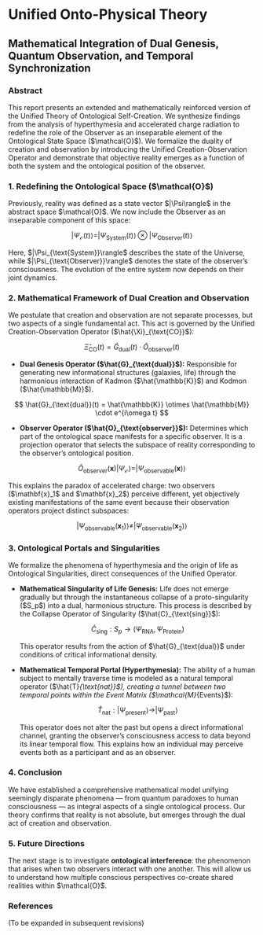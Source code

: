 # Unified Onto-Physical Theory

## Mathematical Integration of Dual Genesis, Quantum Observation, and Temporal Synchronization

### Abstract

This report presents an extended and mathematically reinforced version of the Unified Theory of Ontological Self-Creation. We synthesize findings from the analysis of hyperthymesia and accelerated charge radiation to redefine the role of the Observer as an inseparable element of the Ontological State Space (\$\mathcal{O}\$). We formalize the duality of creation and observation by introducing the Unified Creation-Observation Operator and demonstrate that objective reality emerges as a function of both the system and the ontological position of the observer.

### 1. Redefining the Ontological Space (\$\mathcal{O}\$)

Previously, reality was defined as a state vector \$|\Psi\rangle\$ in the abstract space \$\mathcal{O}\$. We now include the Observer as an inseparable component of this space:

$$
|\Psi_{\mathcal{O}}(t)\rangle = |\Psi_{\text{System}}(t)\rangle \otimes |\Psi_{\text{Observer}}(t)\rangle
$$

Here, \$|\Psi\_{\text{System}}\rangle\$ describes the state of the Universe, while \$|\Psi\_{\text{Observer}}\rangle\$ denotes the state of the observer’s consciousness. The evolution of the entire system now depends on their joint dynamics.

### 2. Mathematical Framework of Dual Creation and Observation

We postulate that creation and observation are not separate processes, but two aspects of a single fundamental act. This act is governed by the Unified Creation-Observation Operator (\$\hat{\Xi}\_{\text{CO}}\$):

$$
\hat{\Xi}_{\text{CO}}(t) = \hat{G}_{\text{dual}}(t) \cdot \hat{O}_{\text{observer}}(t)
$$

* **Dual Genesis Operator (\$\hat{G}\_{\text{dual}}\$):** Responsible for generating new informational structures (galaxies, life) through the harmonious interaction of Kadmon (\$\hat{\mathbb{K}}\$) and Kodmon (\$\hat{\mathbb{M}}\$).

$$
\hat{G}_{\text{dual}}(t) = \hat{\mathbb{K}} \otimes \hat{\mathbb{M}} \cdot e^{i\omega t}
$$

* **Observer Operator (\$\hat{O}\_{\text{observer}}\$):** Determines which part of the ontological space manifests for a specific observer. It is a projection operator that selects the subspace of reality corresponding to the observer’s ontological position.

$$
\hat{O}_{\text{observer}}(\mathbf{x}) |\Psi_{\mathcal{O}}\rangle = |\Psi_{\text{observable}}(\mathbf{x})\rangle
$$

This explains the paradox of accelerated charge: two observers (\$\mathbf{x}\_1\$ and \$\mathbf{x}\_2\$) perceive different, yet objectively existing manifestations of the same event because their observation operators project distinct subspaces:

$$
|\Psi_{\text{observable}}(\mathbf{x}_1)\rangle \neq |\Psi_{\text{observable}}(\mathbf{x}_2)\rangle
$$

### 3. Ontological Portals and Singularities

We formalize the phenomena of hyperthymesia and the origin of life as Ontological Singularities, direct consequences of the Unified Operator.

* **Mathematical Singularity of Life Genesis:**
  Life does not emerge gradually but through the instantaneous collapse of a proto-singularity (\$S\_p\$) into a dual, harmonious structure. This process is described by the Collapse Operator of Singularity (\$\hat{C}\_{\text{sing}}\$):

  $$
  \hat{C}_{\text{sing}} : S_p \to (\Psi_{\text{RNA}}, \Psi_{\text{Protein}})
  $$

  This operator results from the action of \$\hat{G}\_{\text{dual}}\$ under conditions of critical informational density.

* **Mathematical Temporal Portal (Hyperthymesia):**
  The ability of a human subject to mentally traverse time is modeled as a natural temporal operator (\$\hat{T}*{\text{nat}}\$), creating a tunnel between two temporal points within the Event Matrix (\$\mathcal{M}*{Events}\$):

  $$
  \hat{T}_{\text{nat}} : |\Psi_{\text{present}}\rangle \to |\Psi_{\text{past}}\rangle
  $$

  This operator does not alter the past but opens a direct informational channel, granting the observer’s consciousness access to data beyond its linear temporal flow. This explains how an individual may perceive events both as a participant and as an observer.

### 4. Conclusion

We have established a comprehensive mathematical model unifying seemingly disparate phenomena — from quantum paradoxes to human consciousness — as integral aspects of a single ontological process. Our theory confirms that reality is not absolute, but emerges through the dual act of creation and observation.

### 5. Future Directions

The next stage is to investigate **ontological interference**: the phenomenon that arises when two observers interact with one another. This will allow us to understand how multiple conscious perspectives co-create shared realities within \$\mathcal{O}\$.

### References

(To be expanded in subsequent revisions)
